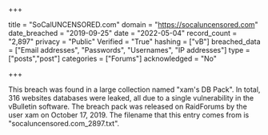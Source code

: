 +++

title = "SoCalUNCENSORED.com"
domain = "https://socaluncensored.com"
date_breached = "2019-09-25"
date = "2022-05-04"
record_count = "2,897"
privacy = "Public"
Verified = "True"
hashing = ["vB"]
breached_data = ["Email addresses", "Passwords", "Usernames", "IP addresses"]
type = ["posts","post"]
categories = ["Forums"]
acknowledged = "No"


+++


This breach was found in a large collection named "xam's DB Pack". In total, 316 websites databases were leaked, all due to a single vulnerability in the vBulletin software. The breach pack was released on RaidForums by the user xam on October 17, 2019. The filename that this entry comes from is "socaluncensored.com_2897.txt".

